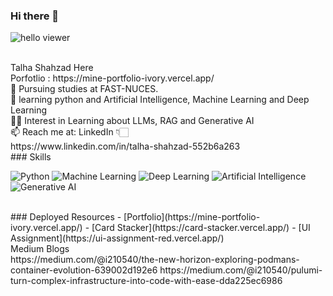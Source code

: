 ### Hi there 👋
![hello viewer](https://github.com/talha-shahzad/talha-shahzad/assets/123324616/bbd1ddc8-f2d6-4680-a29c-c94171b63afe)

<br>
Talha Shahzad Here<br>
Porfotlio : https://mine-portfolio-ivory.vercel.app/
<br>
🔭 Pursuing studies at FAST-NUCES.<br>
🌱 learning python and Artificial Intelligence, Machine Learning and Deep Learning<br>
✍🏻 Interest in Learning about LLMs, RAG and Generative AI<br>
📫  Reach me at: LinkedIn 👇🏻 <br>
https://www.linkedin.com/in/talha-shahzad-552b6a263
<br>
### Skills

![Python](https://img.shields.io/badge/Python-%2314354C.svg?style=for-the-badge&logo=python&logoColor=white)
![Machine Learning](https://img.shields.io/badge/Machine%20Learning-%23FF6F00.svg?style=for-the-badge&logo=tensorflow&logoColor=white)
![Deep Learning](https://img.shields.io/badge/Deep%20Learning-%231572B6.svg?style=for-the-badge&logo=pytorch&logoColor=white)
![Artificial Intelligence](https://img.shields.io/badge/Artificial%20Intelligence-%23007ACC.svg?style=for-the-badge&logo=ai&logoColor=white)
![Generative AI](https://img.shields.io/badge/Generative%20AI-%233498DB.svg?style=for-the-badge&logo=openai&logoColor=white)

<br>
### Deployed Resources
- [Portfolio](https://mine-portfolio-ivory.vercel.app/)
- [Card Stacker](https://card-stacker.vercel.app/)
- [UI Assignment](https://ui-assignment-red.vercel.app/)

<br>
Medium Blogs
<br>
https://medium.com/@i210540/the-new-horizon-exploring-podmans-container-evolution-639002d192e6
https://medium.com/@i210540/pulumi-turn-complex-infrastructure-into-code-with-ease-dda225ec6986
<!--
**talha-shahzad/talha-shahzad** is a ✨ _special_ ✨ repository because its `README.md` (this file) appears on your GitHub profile.

Here are some ideas to get you started:


- 👯 I’m looking to collaborate on ...
- 🤔 I’m looking for help with ...
- 💬 Ask me about ...
- 😄 Pronouns: ...
- ⚡ Fun fact: ...
-->
